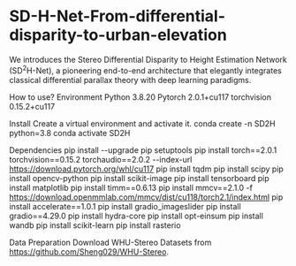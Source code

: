 # SD-H-Net-From-differential-disparity-to-urban-elevation
We introduces the Stereo Differential Disparity to Height Estimation Network (SD$^{2}$H-Net), a pioneering end-to-end architecture that elegantly integrates classical differential parallax theory with deep learning paradigms.

How to use?
Environment
Python 3.8.20
Pytorch 2.0.1+cu117
torchvision 0.15.2+cu117

Install
Create a virtual environment and activate it.
conda create -n SD2H python=3.8
conda activate SD2H

Dependencies
pip install --upgrade pip setuptools
pip install torch==2.0.1 torchvision==0.15.2 torchaudio==2.0.2 --index-url https://download.pytorch.org/whl/cu117
pip install tqdm 
pip install scipy 
pip install opencv-python 
pip install scikit-image 
pip install tensorboard 
pip install matplotlib 
pip install timm==0.6.13 
pip install mmcv==2.1.0 -f https://download.openmmlab.com/mmcv/dist/cu118/torch2.1/index.html
pip install accelerate==1.0.1 
pip install gradio_imageslider 
pip install gradio==4.29.0 
pip install hydra-core
pip install opt-einsum
pip install wandb 
pip install scikit-learn
pip install rasterio

Data Preparation
Download WHU-Stereo Datasets from https://github.com/Sheng029/WHU-Stereo.
